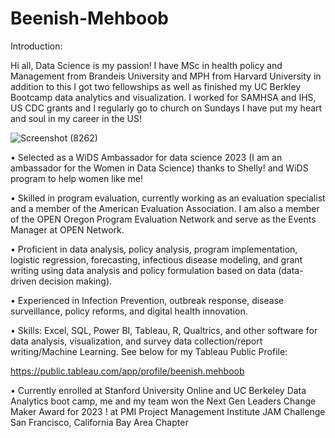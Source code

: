 # Beenish-Mehboob
Introduction:

Hi all, Data Science is my passion! I have MSc in health policy and Management from Brandeis University and MPH from Harvard University in addition to this I got two fellowships as well as finished my UC Berkley Bootcamp data analytics and visualization. I worked for SAMHSA and IHS, US CDC grants and I regularly go to church on Sundays I have put my heart and soul in my career in the US!


![Screenshot (8262)](https://github.com/user-attachments/assets/f76b0405-5ee4-44a4-b63f-27fc31b9e8db)

• Selected as a WiDS Ambassador for data science 2023 (I am an ambassador for the Women in Data Science) thanks to Shelly! and WiDS program to help women like me!

• Skilled in program evaluation, currently working as an evaluation specialist and a member of the American Evaluation Association. I am also a member of the OPEN Oregon Program Evaluation Network and serve as the Events Manager at OPEN Network.

• Proficient in data analysis, policy analysis, program implementation, logistic regression, forecasting, infectious disease modeling, and grant writing using data analysis and policy formulation based on data (data-driven decision making).

• Experienced in Infection Prevention, outbreak response, disease surveillance, policy reforms, and digital health innovation. 

• Skills: Excel, SQL, Power BI, Tableau, R, Qualtrics, and other software for data analysis, visualization, and survey data collection/report writing/Machine Learning. See below for my Tableau Public Profile:

https://public.tableau.com/app/profile/beenish.mehboob 

• Currently enrolled at Stanford University Online and UC Berkeley Data Analytics boot camp, me and my team won the Next Gen Leaders Change Maker Award for 2023 ! at PMI Project Management Institute JAM Challenge San Francisco, California Bay Area Chapter
